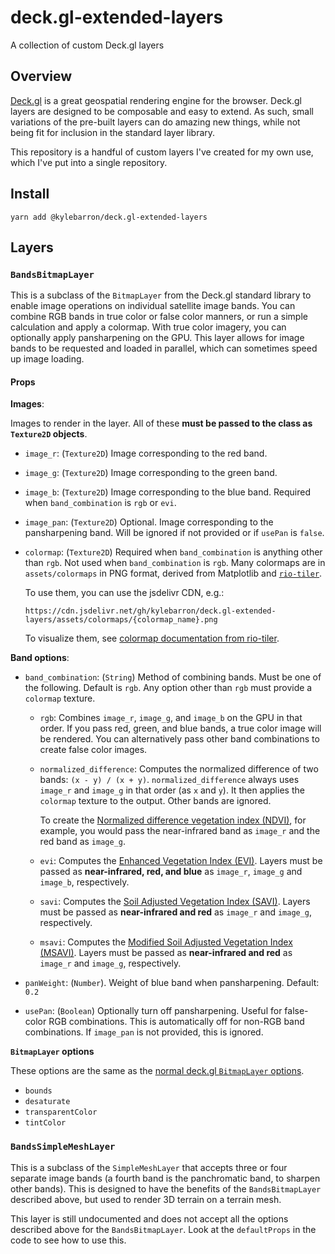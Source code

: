 # deck.gl-extended-layers

A collection of custom Deck.gl layers

## Overview

[Deck.gl](https://deck.gl) is a great geospatial rendering engine for the
browser. Deck.gl layers are designed to be composable and easy to extend. As
such, small variations of the pre-built layers can do amazing new things, while
not being fit for inclusion in the standard layer library.

This repository is a handful of custom layers I've created for my own use, which
I've put into a single repository.

## Install

```
yarn add @kylebarron/deck.gl-extended-layers
```

## Layers

### `BandsBitmapLayer`

This is a subclass of the `BitmapLayer` from the Deck.gl standard library to
enable image operations on individual satellite image bands. You can combine RGB
bands in true color or false color manners, or run a simple calculation and
apply a colormap. With true color imagery, you can optionally apply
pansharpening on the GPU. This layer allows for image bands to be requested and
loaded in parallel, which can sometimes speed up image loading.

#### Props

**Images**:

Images to render in the layer. All of these **must be passed to the class as `Texture2D` objects**.

- `image_r`: (`Texture2D`) Image corresponding to the red band.
- `image_g`: (`Texture2D`) Image corresponding to the green band.
- `image_b`: (`Texture2D`) Image corresponding to the blue band. Required when `band_combination` is `rgb` or `evi`.
- `image_pan`: (`Texture2D`) Optional. Image corresponding to the pansharpening band. Will be ignored if not provided or if `usePan` is `false`.
- `colormap`: (`Texture2D`) Required when `band_combination` is anything other than `rgb`. Not used when `band_combination` is `rgb`. Many colormaps are in `assets/colormaps` in PNG format, derived from Matplotlib and [`rio-tiler`][rio-tiler].

  To use them, you can use the jsdelivr CDN, e.g.:

  ```
  https://cdn.jsdelivr.net/gh/kylebarron/deck.gl-extended-layers/assets/colormaps/{colormap_name}.png
  ```

  To visualize them, see [colormap documentation from rio-tiler][rio-tiler-colormap-docs].

[rio-tiler]: https://github.com/cogeotiff/rio-tiler
[rio-tiler-colormap-docs]: https://github.com/cogeotiff/rio-tiler/pull/176

**Band options**:

- `band_combination`: (`String`) Method of combining bands. Must be one of the following. Default is `rgb`. Any option other than `rgb` must provide a `colormap` texture.

  - `rgb`: Combines `image_r`, `image_g`, and `image_b` on the GPU in that order. If you pass red, green, and blue bands, a true color image will be rendered. You can alternatively pass other band combinations to create false color images.
  - `normalized_difference`: Computes the normalized difference of two bands: `(x - y) / (x + y)`. `normalized_difference` always uses `image_r` and `image_g` in that order (as `x` and `y`). It then applies the `colormap` texture to the output. Other bands are ignored.

    To create the [Normalized difference vegetation index
    (NDVI)][normalized_difference], for example, you would pass the
    near-infrared band as `image_r` and the red band as `image_g`.

  - `evi`: Computes the [Enhanced Vegetation Index (EVI)][evi]. Layers must be passed as **near-infrared, red, and blue** as `image_r`, `image_g` and `image_b`, respectively.
  - `savi`: Computes the [Soil Adjusted Vegetation Index (SAVI)][savi]. Layers must be passed as **near-infrared and red** as `image_r` and `image_g`, respectively.
  - `msavi`: Computes the [Modified Soil Adjusted Vegetation Index (MSAVI)][msavi]. Layers must be passed as **near-infrared and red** as `image_r` and `image_g`, respectively.

- `panWeight`: (`Number`). Weight of blue band when pansharpening. Default: `0.2`
- `usePan`: (`Boolean`) Optionally turn off pansharpening. Useful for false-color RGB combinations. This is automatically off for non-RGB band combinations. If `image_pan` is not provided, this is ignored.

[normalized_difference]: https://en.wikipedia.org/wiki/Normalized_difference_vegetation_index
[evi]: https://www.usgs.gov/land-resources/nli/landsat/landsat-enhanced-vegetation-index-evi
[savi]: https://www.usgs.gov/land-resources/nli/landsat/landsat-soil-adjusted-vegetation-index-savi
[msavi]: https://www.usgs.gov/land-resources/nli/landsat/landsat-modified-soil-adjusted-vegetation-index-msavi

**`BitmapLayer` options**

These options are the same as the [normal deck.gl `BitmapLayer` options][bitmaplayer_props].

[bitmaplayer_props]: https://deck.gl/#/documentation/deckgl-api-reference/layers/bitmap-layer

- `bounds`
- `desaturate`
- `transparentColor`
- `tintColor`

### `BandsSimpleMeshLayer`

This is a subclass of the `SimpleMeshLayer` that accepts three or four separate
image bands (a fourth band is the panchromatic band, to sharpen other bands).
This is designed to have the benefits of the `BandsBitmapLayer` described above,
but used to render 3D terrain on a terrain mesh.

This layer is still undocumented and does not accept all the options described
above for the `BandsBitmapLayer`. Look at the `defaultProps` in the code to see
how to use this.
